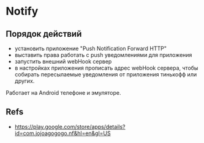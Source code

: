 # Notify

## Порядок действий

- установить приложение "Push Notification Forward HTTP"
- выставить права работать с push уведомлениями для приложения
- запустить внешний webHook сервер
- в настройках приложения прописать адрес webHook сервера, чтобы собирать пересылаемые уведомления от приложения тинькофф или других.
  

Работает на Android телефоне и эмуляторе. 

## Refs

- https://play.google.com/store/apps/details?id=com.jojoagogogo.nf&hl=en&gl=US
